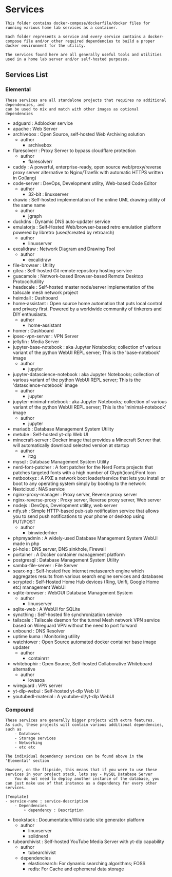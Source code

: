 # Services

```
This folder contains docker-compose/dockerfile/docker files for running various home lab services as a container.

Each folder represents a service and every service contains a docker-compose file and/or other required dependencies to build a proper docker environment for the utility.

The services found here are all generally useful tools and utilities used in a home lab server and/or self-hosted purposes.
```

## Services List
### Elemental
```
These services are all standalone projects that requires no additional dependencies, and 
can be used to mix and match with other images as optional dependencies
```
- adguard : Adblocker service
- apache : Web Server
- archivebox : Open Source, self-hosted Web Archiving solution
    - author
        + archivebox
- flaresolverr : Proxy Server to bypass cloudflare protection
    - author
        + flaresolverr
- caddy : A powerful, enterprise-ready, open source web/proxy/reverse proxy server alternative to Nginx/Traefik with automatic HTTPS written in Go(lang)
- code-server : DevOps, Development utility, Web-based Code Editor
    - author
        + 32-bit : linuxserver
- drawio : Self-hosted implementation of the online UML drawing utility of the same name
    - author
        + jgraph
- duckdns : Dynamic DNS auto-updater service
- emulatorjs : Self-Hosted Web/browser-based retro emulation platform powered by libretro (used/created by retroarch)
    - author
        + linuxserver
- excalidraw : Network Diagram and Drawing Tool
    - author
        + excalidraw
- file-browser : Utility
- gitea : Self-hosted Git remote repository hosting service
- guacamole : Network-based Browser-based Remote Desktop Protocol/utility
- headscale : Self-hosted master node/server implementation of the tailscale mesh network project
- heimdall : Dashboard
- home-assistant : Open source home automation that puts local control and privacy first. Powered by a worldwide community of tinkerers and DIY enthusiasts.
    - author
        + home-assistant
- homer : Dashboard
- ipsec-vpn-server : VPN Server
- jellyfin : Media Server
- jupyter-base-notebook : aka Jupyter Notebooks; collection of various variant of the python WebUI REPL server; This is the 'base-notebook' image
    - author
        + jupyter
- jupyter-datascience-notebook : aka Jupyter Notebooks; collection of various variant of the python WebUI REPL server; This is the 'datascience-notebook' image
    - author
        + jupyter
- jupyter-minimal-notebook : aka Jupyter Notebooks; collection of various variant of the python WebUI REPL server; This is the 'minimal-notebook' image
    - author
        + jupyter
- mariadb : Database Management System Utility
- metube : Self-hosted yt-dlp Web UI
- minecraft-server : Docker image that provides a Minecraft Server that will automatically download selected version at startup
    - author
        + itzg
- mysql : Database Management System Utility
- nerd-font-patcher : A font patcher for the Nerd Fonts projects that patches targeted fonts with a high number of Glyph(icon)/Font Icon
- netbootxyz : A PXE a network boot loader/service that lets you install or boot to any operating system simply by booting to the network
- Nextcloud : NAS service
- nginx-proxy-manager : Proxy server, Reverse proxy server
- nginx-reverse-proxy : Proxy server, Reverse proxy server, Web server
- nodejs : DevOps, Development utility, web server
- ntfy.sh : Simple HTTP-based pub-sub notification service that allows you to send push notifications to your phone or desktop using PUT/POST
    - author
        + binwiederhier
- phpmyadmin : A widely-used Database Management System WebUI made in php
- pi-hole : DNS server, DNS sinkhole, Firewall
- portainer : A Docker container management platform
- postgresql : Database Management System Utility
- samba-file-server : File Server
- searx-ng : Self-hosted free internet metasearch engine which aggregates results from various search engine services and databases
- scrypted : Self-Hosted Home Hub devices (Ring, Unifi, Google Home etc) management WebUI
- sqlite-browser : WebGUI Database Management System
    - author
        + linuxserver
- sqlite-web : A WebUI for SQLite
- syncthing : Self-hosted file synchronization service
- tailscale : Tailscale daemon for the tunnel Mesh network VPN service based on Wireguard VPN without the need to port forward
- unbound : DNS Resolver
- uptime kuma : Monitoring utility
- watchtower : Open Source automated docker container base image updater
    - author
        + containrrr
- whitebophir : Open Source, Self-hosted Collaborative Whiteboard alternative
    - author
        + lovasoa
- wireguard : VPN server
- yt-dlp-webui : Self-hosted yt-dlp Web UI
- youtubedl-material : A youtube-dl/yt-dlp WebUI

### Compound
```
These services are generally bigger projects with extra features. 
As such, these projects will contain various additional dependencies, such as
    - Databases
    - Storage services
    - Networking 
    - etc etc

The individual dependency services can be found above in the 'Elemental' section

However, on the flipside, this means that if you were to use these services in your project stack, lets say - MySQL Database Server
    You do not need to deploy another instance of the database, you can just make use of that instance as a dependency for every other services.

[Template]
- service-name : service-description
    - Dependencies
        + dependency : Description
```
- bookstack : Documentation/Wiki static site generator platform
    - author
        + linuxserver
        + solidnerd
- tubearchivist : Self-hosted YouTube Media Server with yt-dlp capability
    - author
        + tubearchivist
    - dependencies
        + elasticsearch: For dynamic searching algorithms; FOSS
        + redis: For Cache and ephemeral data storage

